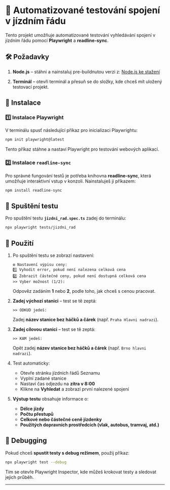 # 🚆 Automatizované testování spojení v jízdním řádu

Tento projekt umožňuje automatizované testování vyhledávání spojení v jízdním řádu pomocí **Playwright** a **readline-sync**.

## 🛠️ Požadavky

1. **Node.js** – stáhni a nainstaluj pre-buildnutou verzi z:
   [Node.js ke stažení](https://nodejs.org/en/download)

2. **Terminál** – otevři terminál a přesuň se do složky, kde chceš mít uložený testovací projekt.

## 🚀 Instalace

### 1️⃣ Instalace Playwright

V terminálu spusť následující příkaz pro inicializaci Playwrightu:

```sh
npm init playwright@latest
```

Tento příkaz stáhne a nastaví Playwright pro testování webových aplikací.

### 2️⃣ Instalace `readline-sync`

Pro správné fungování testů je potřeba knihovna **readline-sync**, která umožňuje interaktivní vstup v konzoli.
Nainstaluješ ji příkazem:

```sh
npm install readline-sync
```

## 🎯 Spuštění testu

Pro spuštění testu **`jizdni_rad.spec.ts`** zadej do terminálu:

```sh
npx playwright tests/jizdni_rad
```

## 📌 Použití

1. Po spuštění testu se zobrazí nastavení:

   ```
   ⚙️ Nastavení výpisu ceny:
   1️⃣ Vyhodit error, pokud není nalezena celková cena
   2️⃣ Zobrazit částečné ceny, pokud není dostupná celková cena
   >> Vyber možnost (1/2):
   ```

   Odpověz zadáním **1** nebo **2**, podle toho, jak chceš s cenou pracovat.

2. **Zadej výchozí stanici** – test se tě zeptá:

   ```
   >> ODKUD jedeš:
   ```

   Zadej **název stanice bez háčků a čárek** (např. `Praha Hlavni nadrazi`).

3. **Zadej cílovou stanici** – test se tě zeptá:

   ```
   >> KAM jedeš:
   ```

   Opět zadej **název stanice bez háčků a čárek** (např. `Brno hlavni nadrazi`).

4. Test automaticky:

   - Otevře stránku jízdních řádů Seznamu
   - Vyplní zadané stanice
   - Nastaví čas odjezdu na **zítra v 8:00**
   - Klikne na **Vyhledat** a zobrazí první nalezené spojení

5. **Výstup testu** obsahuje informace o:

   - **Délce jízdy**
   - **Počtu přestupů**
   - **Celkové nebo částečné ceně jízdenky**
   - **Použitých dopravních prostředcích (vlak, autobus, tramvaj, atd.)**

## 🛑 Debugging

Pokud chceš **spustit testy s debug režimem**, použij příkaz:

```sh
npx playwright test --debug
```

Tím se otevře Playwright Inspector, kde můžeš krokovat testy a sledovat jejich průběh.

---

